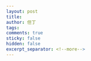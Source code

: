 ```yaml
---
layout: post
title: 
author: 但丁
tags: 
comments: true
sticky: false
hidden: false
excerpt_separator: <!--more-->
---
```





<!--more-->
